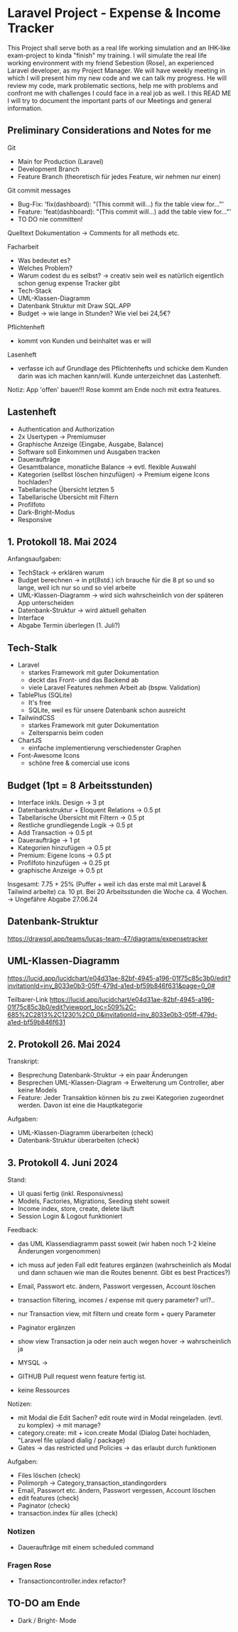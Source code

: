 # Laravel Project - Expense & Income Tracker

This Project shall serve both as a real life working simulation and an IHK-like exam-project to kinda "finish" my training.
I will simulate the real life working environment with my friend Sebestion (Rose), an experienced Laravel developer, as my Project Manager.
We will have weekly meeting in which I will present him my new code and we can talk my progress. He will review my code, mark problematic sections, help me with problems and confront me with challenges I could face in a real job as well. I this READ ME I will try to document the important parts of our Meetings and general information.  

## Preliminary Considerations and Notes for me

Git
- Main for Production (Laravel)
- Development Branch
- Feature Branch (theoretisch für jedes Feature, wir nehmen nur einen)

Git commit messages
- Bug-Fix: 'fix(dashboard): "(This commit will...) fix the table view for..."'
- Feature: 'feat(dashboard): "(This commit will...) add the table view for..."'
- TO DO nie committen!

Quelltext Dokumentation -> Comments for all methods etc.

Facharbeit
- Was bedeutet es?
- Welches Problem?
- Warum codest du es selbst? -> creativ sein weil es natürlich eigentlich schon genug expense Tracker gibt
- Tech-Stack
- UML-Klassen-Diagramm
- Datenbank Struktur mit Draw SQL.APP
- Budget -> wie lange in Stunden? Wie viel bei 24,5€?

Pflichtenheft
- kommt von Kunden und beinhaltet was er will

Lasenheft
- verfasse ich auf Grundlage des Pflichtenhefts und schicke dem Kunden darin was ich machen kann/will. Kunde unterzeichnet das Lastenheft.

Notiz: App 'offen' bauen!!! Rose kommt am Ende noch mit extra features.

## Lastenheft

- Authentication and Authorization
- 2x Usertypen -> Premiumuser
- Graphische Anzeige (Eingabe, Ausgabe, Balance)
- Software soll Einkommen und Ausgaben tracken
- Daueraufträge
- Gesamtbalance, monatliche Balance -> evtl. flexible Auswahl
- Kategorien (sellbst löschen hinzufügen) -> Premium eigene Icons hochladen?
- Tabellarische Übersicht letzten 5 
- Tabellarische Übersicht mit Filtern
- Profilfoto
- Dark-Bright-Modus
- Responsive

## 1. Protokoll 18. Mai 2024

Anfangsaufgaben:
- TechStack -> erklären warum
- Budget berechnen -> in pt(8std.) ich brauche für die 8 pt so und so lange, weil ich nur so und so viel arbeite
- UML-Klassen-Diagramm -> wird sich wahrscheinlich von der späteren App unterscheiden
- Datenbank-Struktur -> wird aktuell gehalten
- Interface
- Abgabe Termin überlegen (1. Juli?)

## Tech-Stalk

- Laravel
    - starkes Framework mit guter Dokumentation
    - deckt das Front- und das Backend ab
    - viele Laravel Features nehmen Arbeit ab (bspw. Validation)
- TablePlus (SQLite)
    - It's free
    - SQLite, weil es für unsere Datenbank schon ausreicht
- TailwindCSS
    - starkes Framework mit guter Dokumentation
    - Zeitersparnis beim coden
- ChartJS
    - einfache implementierung verschiedenster Graphen
- Font-Awesome Icons
    - schöne free & comercial use icons

## Budget (1pt = 8 Arbeitsstunden)

- Interface inkls. Design -> 3 pt
- Datenbankstruktur + Eloquent Relations -> 0.5 pt
- Tabellarische Übersicht mit Filtern -> 0.5 pt
- Restliche grundliegende Logik -> 0.5 pt
- Add Transaction -> 0.5 pt
- Daueraufträge -> 1 pt
- Kategorien hinzufügen -> 0.5 pt
- Premium: Eigene Icons -> 0.5 pt
- Profilfoto hinzufügen -> 0.25 pt
- graphische Anzeige -> 0.5 pt

Insgesamt: 7.75 + 25% (Puffer + weil ich das erste mal mit Laravel & Tailwind arbeite) ca. 10 pt.
Bei 20 Arbeitsstunden die Woche ca. 4 Wochen. -> Ungefähre Abgabe 27.06.24

## Datenbank-Struktur

https://drawsql.app/teams/lucas-team-47/diagrams/expensetracker

## UML-Klassen-Diagramm
https://lucid.app/lucidchart/e04d31ae-82bf-4945-a196-01f75c85c3b0/edit?invitationId=inv_8033e0b3-05ff-479d-a1ed-bf59b846f631&page=0_0#

Teilbarer-Link
https://lucid.app/lucidchart/e04d31ae-82bf-4945-a196-01f75c85c3b0/edit?viewport_loc=509%2C-685%2C2813%2C1230%2C0_0&invitationId=inv_8033e0b3-05ff-479d-a1ed-bf59b846f631


## 2. Protokoll 26. Mai 2024

Transkript:
- Besprechung Datenbank-Struktur -> ein paar Änderungen
- Besprechen UML-Klassen-Diagram -> Erweiterung um Controller, aber keine Models 
- Feature: Jeder Transaktion können bis zu zwei Kategorien zugeordnet werden. Davon ist eine die Hauptkategorie

Aufgaben:
- UML-Klassen-Diagramm überarbeiten (check)
- Datenbank-Struktur überarbeiten (check)


## 3. Protokoll 4. Juni 2024

Stand: 
- UI quasi fertig (inkl. Responsivness)
- Models, Factories, Migrations, Seeding steht soweit
- Income index, store, create, delete läuft
- Session Login & Logout funktioniert

Feedback:
- das UML Klassendiagramm passt soweit (wir haben noch 1-2 kleine Änderungen vorgenommen)
- ich muss auf jeden Fall edit features ergänzen (wahrscheinlich als Modal und dann schauen wie man die Routes benennt. Gibt es best Practices?)
- Email, Passwort etc. ändern, Passwort vergessen, Account löschen
- transaction filtering, incomes / expense mit query parameter? url?..
- nur Transaction view, mit filtern und create form + query Parameter
- Paginator ergänzen
- show view Transaction ja oder nein auch wegen hover -> wahrscheinlich ja

- MYSQL -> 
- GITHUB Pull request wenn feature fertig ist.
- keine Ressources

Notizen:
- mit Modal die Edit Sachen? edit route wird in Modal reingeladen. (evtl. zu komplex) -> mit manage?
- category.create: mit + icon.create Modal (Dialog Datei hochladen, "Laravel file uplaod dialig / package)
- Gates -> das restricted und Policies -> das erlaubt durch funktionen

Aufgaben:
- Files löschen (check)
- Polimorph -> Category_transaction_standingorders
- Email, Passwort etc. ändern, Passwort vergessen, Account löschen
- edit features (check)
- Paginator (check)
- transaction.index für alles (check)

### Notizen ###

- Daueraufträge mit einem scheduled command

### Fragen Rose ###

- Transactioncontroller.index refactor?

## TO-DO am Ende ##

- Dark / Bright- Mode 